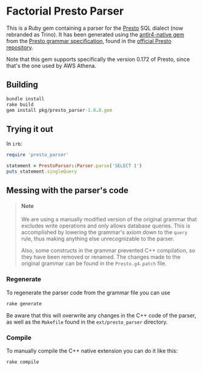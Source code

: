 # Factorial Presto Parser

This is a Ruby gem containing a parser for the [Presto](https://trino.io/) SQL dialect (now rebranded as Trino). It has been generated using the [antlr4-native gem](https://rubygems.org/gems/antlr4-native) from the [Presto grammar specification](https://github.com/prestodb/presto/blob/0.172/presto-parser/src/main/antlr4/com/facebook/presto/sql/parser/SqlBase.g4), found in the [official Presto repository](https://github.com/prestodb/presto).

Note that this gem supports specifically the version 0.172 of Presto, since that's the one used by AWS Athena.

## Building

```ruby
bundle install
rake build
gem install pkg/presto_parser-1.0.0.gem
```

## Trying it out

In `irb`:

```ruby
require 'presto_parser'

statement = PrestoParser::Parser.parse('SELECT 1')
puts statement.singleQuery
```

## Messing with the parser's code

> #### Note
> We are using a manually modified version of the original grammar that excludes write operations and only allows database queries. This is accomplished by lowering the grammar's axiom down to the `query` rule, thus making anything else unrecognizable to the parser.
>
> Also, some constructs in the grammar prevented C++ compilation, so they have been removed or renamed. The changes made to the original grammar can be found in the `Presto.g4.patch` file.

### Regenerate
To regenerate the parser code from the grammar file you can use

```sh
rake generate
```

Be aware that this will overwrite any changes in the C++ code of the parser, as well as the `Makefile` found in the `ext/presto_parser` directory.

### Compile
To manually compile the C++ native extension you can do it like this:

```sh
rake compile
```
